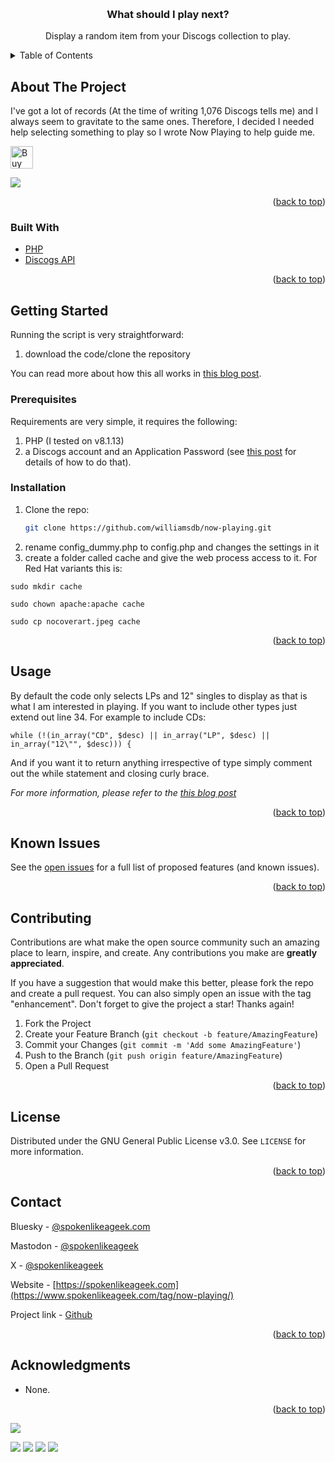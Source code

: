 <a name="readme-top"></a>


<!-- PROJECT LOGO -->
<br />
<div align="center">

<h3 align="center">What should I play next?</h3>

  <p align="center">
    Display a random item from your Discogs collection to play.
    <br />
  </p>
</div>



<!-- TABLE OF CONTENTS -->
<details>
  <summary>Table of Contents</summary>
  <ol>
    <li>
      <a href="#about-the-project">About The Project</a>
      <ul>
        <li><a href="#built-with">Built With</a></li>
      </ul>
    </li>
    <li>
      <a href="#getting-started">Getting Started</a>
      <ul>
        <li><a href="#prerequisites">Prerequisites</a></li>
        <li><a href="#installation">Installation</a></li>
      </ul>
    </li>
    <li><a href="#usage">Usage</a></li>
    <li><a href="#roadmap">Roadmap</a></li>
    <li><a href="#contributing">Contributing</a></li>
    <li><a href="#license">License</a></li>
    <li><a href="#contact">Contact</a></li>
    <li><a href="#acknowledgments">Acknowledgments</a></li>
  </ol>
</details>



<!-- ABOUT THE PROJECT -->
## About The Project

I've got a lot of records (At the time of writing 1,076 Discogs tells me) and I always seem to gravitate to the same ones. Therefore, I decided I needed help selecting something to play so I wrote Now Playing to help guide me.

<a href='https://ko-fi.com/Y8Y0POEES' target='_blank'><img height='36' style='border:0px;height:36px;' src='https://storage.ko-fi.com/cdn/kofi5.png?v=6' border='0' alt='Buy Me a Coffee at ko-fi.com' /></a>

![](https://www.spokenlikeageek.com/wp-content/uploads/2024/12/2024-12-06-11-39-00.png)

<p align="right">(<a href="#readme-top">back to top</a>)</p>



### Built With

* [PHP](https://php.net)
* [Discogs API](https://www.discogs.com/developers/)

<p align="right">(<a href="#readme-top">back to top</a>)</p>



<!-- GETTING STARTED -->
## Getting Started

Running the script is very straightforward:

1. download the code/clone the repository

You can read more about how this all works in [this blog post](https://www.spokenlikeageek.com/2024/12/16/what-should-i-play-next/).

### Prerequisites

Requirements are very simple, it requires the following:

1. PHP (I tested on v8.1.13)
2. a Discogs account and an Application Password (see [this post](https://www.discogs.com/developers/#page:authentication) for details of how to do that).

### Installation

1. Clone the repo:
   ```sh
   git clone https://github.com/williamsdb/now-playing.git
   ```
2. rename config_dummy.php to config.php and changes the settings in it
3. create a folder called cache and give the web process access to it. For Red Hat variants this is:

```sudo mkdir cache```

```sudo chown apache:apache cache```

```sudo cp nocoverart.jpeg cache```

<p align="right">(<a href="#readme-top">back to top</a>)</p>



<!-- USAGE EXAMPLES -->
## Usage

By default the code only selects LPs and 12" singles to display as that is what I am interested in playing. If you want to include other types just extend out line 34. For example to include CDs:

```while (!(in_array("CD", $desc) || in_array("LP", $desc) || in_array("12\"", $desc))) {```

And if you want it to return anything irrespective of type simply comment out the while statement and closing curly brace.

_For more information, please refer to the [this blog post](https://www.spokenlikeageek.com/2024/12/16/what-should-i-play-next/)_

<p align="right">(<a href="#readme-top">back to top</a>)</p>



<!-- ROADMAP -->
## Known Issues

See the [open issues](https://github.com/williamsdb/now-playing/issues) for a full list of proposed features (and known issues).

<p align="right">(<a href="#readme-top">back to top</a>)</p>



<!-- CONTRIBUTING -->
## Contributing

Contributions are what make the open source community such an amazing place to learn, inspire, and create. Any contributions you make are **greatly appreciated**.

If you have a suggestion that would make this better, please fork the repo and create a pull request. You can also simply open an issue with the tag "enhancement".
Don't forget to give the project a star! Thanks again!

1. Fork the Project
2. Create your Feature Branch (`git checkout -b feature/AmazingFeature`)
3. Commit your Changes (`git commit -m 'Add some AmazingFeature'`)
4. Push to the Branch (`git push origin feature/AmazingFeature`)
5. Open a Pull Request

<p align="right">(<a href="#readme-top">back to top</a>)</p>



<!-- LICENSE -->
## License

Distributed under the GNU General Public License v3.0. See `LICENSE` for more information.

<p align="right">(<a href="#readme-top">back to top</a>)</p>



<!-- CONTACT -->
## Contact

Bluesky - [@spokenlikeageek.com](https://bsky.app/profile/spokenlikeageek.com)

Mastodon - [@spokenlikeageek](https://techhub.social/@spokenlikeageek)

X - [@spokenlikeageek](https://x.com/spokenlikeageek) 

Website - [https://spokenlikeageek.com](https://www.spokenlikeageek.com/tag/now-playing/)

Project link - [Github](https://github.com/williamsdb/now-playing)

<p align="right">(<a href="#readme-top">back to top</a>)</p>


<!-- ACKNOWLEDGMENTS -->
## Acknowledgments

* None.

<p align="right">(<a href="#readme-top">back to top</a>)</p>

[![](https://github.com/williamsdb/now-playing/graphs/contributors)](https://img.shields.io/github/contributors/williamsdb/now-playing.svg?style=for-the-badge)

![](https://img.shields.io/github/contributors/williamsdb/now-playing.svg?style=for-the-badge)
![](https://img.shields.io/github/forks/williamsdb/now-playing.svg?style=for-the-badge)
![](https://img.shields.io/github/stars/williamsdb/now-playing.svg?style=for-the-badge)
![](https://img.shields.io/github/issues/williamsdb/now-playing.svg?style=for-the-badge)


<!-- MARKDOWN LINKS & IMAGES -->
<!-- https://www.markdownguide.org/basic-syntax/#reference-style-links -->
[contributors-shield]: https://img.shields.io/github/contributors/github_username/repo_name.svg?style=for-the-badge
[contributors-url]: https://github.com/github_username/repo_name/graphs/contributors
[forks-shield]: https://img.shields.io/github/forks/github_username/repo_name.svg?style=for-the-badge
[forks-url]: https://github.com/github_username/repo_name/network/members
[stars-shield]: https://img.shields.io/github/stars/github_username/repo_name.svg?style=for-the-badge
[stars-url]: https://github.com/github_username/repo_name/stargazers
[issues-shield]: https://img.shields.io/github/issues/github_username/repo_name.svg?style=for-the-badge
[issues-url]: https://github.com/github_username/repo_name/issues
[license-shield]: https://img.shields.io/github/license/github_username/repo_name.svg?style=for-the-badge
[license-url]: https://github.com/github_username/repo_name/blob/master/LICENSE.txt
[linkedin-shield]: https://img.shields.io/badge/-LinkedIn-black.svg?style=for-the-badge&logo=linkedin&colorB=555
[linkedin-url]: https://linkedin.com/in/linkedin_username
[product-screenshot]: images/screenshot.png
[Next.js]: https://img.shields.io/badge/next.js-000000?style=for-the-badge&logo=nextdotjs&logoColor=white
[Next-url]: https://nextjs.org/
[React.js]: https://img.shields.io/badge/React-20232A?style=for-the-badge&logo=react&logoColor=61DAFB
[React-url]: https://reactjs.org/
[Vue.js]: https://img.shields.io/badge/Vue.js-35495E?style=for-the-badge&logo=vuedotjs&logoColor=4FC08D
[Vue-url]: https://vuejs.org/
[Angular.io]: https://img.shields.io/badge/Angular-DD0031?style=for-the-badge&logo=angular&logoColor=white
[Angular-url]: https://angular.io/
[Svelte.dev]: https://img.shields.io/badge/Svelte-4A4A55?style=for-the-badge&logo=svelte&logoColor=FF3E00
[Svelte-url]: https://svelte.dev/
[Laravel.com]: https://img.shields.io/badge/Laravel-FF2D20?style=for-the-badge&logo=laravel&logoColor=white
[Laravel-url]: https://laravel.com
[Bootstrap.com]: https://img.shields.io/badge/Bootstrap-563D7C?style=for-the-badge&logo=bootstrap&logoColor=white
[Bootstrap-url]: https://getbootstrap.com
[JQuery.com]: https://img.shields.io/badge/jQuery-0769AD?style=for-the-badge&logo=jquery&logoColor=white
[JQuery-url]: https://jquery.com 
